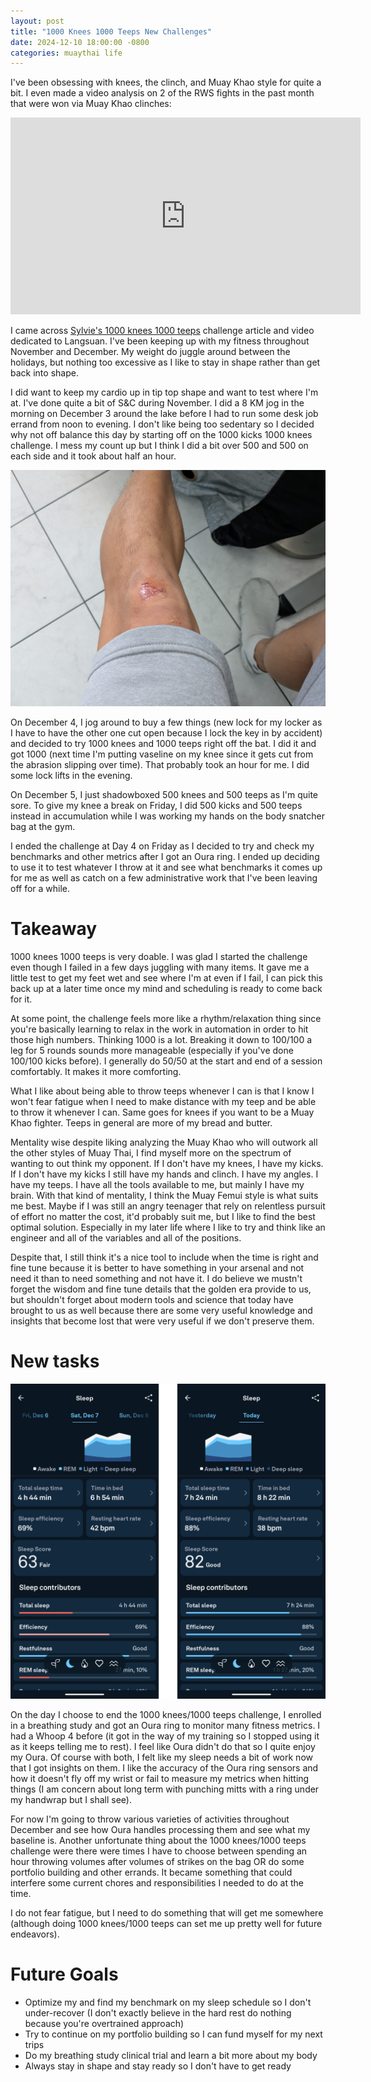 ```yaml
---
layout: post
title: "1000 Knees 1000 Teeps New Challenges"
date: 2024-12-10 18:00:00 -0800
categories: muaythai life
---
```

I've been obsessing with knees, the clinch, and Muay Khao style for quite a bit. I even made a video analysis on 2 of the RWS fights in the past month that were won via Muay Khao clinches:

<iframe width="560" height="315" src="https://www.youtube.com/embed/TIZSUzUHAHk?si=57-LSrmhFO2aM2GV" title="YouTube video player" frameborder="0" allow="accelerometer; autoplay; clipboard-write; encrypted-media; gyroscope; picture-in-picture; web-share" referrerpolicy="strict-origin-when-cross-origin" allowfullscreen></iframe>

I came across [Sylvie's 1000 knees 1000 teeps](https://8limbsus.com/muay-thai-thailand/langsuan1000-30-day-challenge-training-knees-teeps) challenge article and video dedicated to Langsuan. I've been keeping up with my fitness throughout November and December. My weight do juggle around between the holidays, but nothing too excessive as I like to stay in shape rather than get back into shape.

I did want to keep my cardio up in tip top shape and want to test where I'm at. I've done quite a bit of S&C during November. I did a 8 KM jog in the morning on December 3 around the lake before I had to run some desk job errand from noon to evening. I don't like being too sedentary so I decided why not off balance this day by starting off on the 1000 kicks 1000 knees challenge. I mess my count up but I think I did a bit over 500 and 500 on each side and it took about half an hour.

![leg](/assets/2024-12-10/leg.jpg)

On December 4, I jog around to buy a few things (new lock for my locker as I have to have the other one cut open because I lock the key in by accident) and decided to try 1000 knees and 1000 teeps right off the bat. I did it and got 1000 (next time I'm putting vaseline on my knee since it gets cut from the abrasion slipping over time). That probably took an hour for me. I did some lock lifts in the evening.

On December 5, I just shadowboxed 500 knees and 500 teeps as I'm quite sore. To give my knee a break on Friday, I did 500 kicks and 500 teeps instead in accumulation while I was working my hands on the body snatcher bag at the gym.

I ended the challenge at Day 4 on Friday as I decided to try and check my benchmarks and other metrics after I got an Oura ring. I ended up deciding to use it to test whatever I throw at it and see what benchmarks it comes up for me as well as catch on a few administrative work that I've been leaving off for a while.

# Takeaway

1000 knees 1000 teeps is very doable. I was glad I started the challenge even though I failed in a few days juggling with many items. It gave me a little test to get my feet wet and see where I'm at even if I fail, I can pick this back up at a later time once my mind and scheduling is ready to come back for it.

At some point, the challenge feels more like a rhythm/relaxation thing since you're basically learning to relax in the work in automation in order to hit those high numbers. Thinking 1000 is a lot. Breaking it down to 100/100 a leg for 5 rounds sounds more manageable (especially if you've done 100/100 kicks before). I generally do 50/50 at the start and end of a session comfortably. It makes it more comforting.

What I like about being able to throw teeps whenever I can is that I know I won't fear fatigue when I need to make distance with my teep and be able to throw it whenever I can. Same goes for knees if you want to be a Muay Khao fighter. Teeps in general are more of my bread and butter.

Mentality wise despite liking analyzing the Muay Khao who will outwork all the other styles of Muay Thai, I find myself more on the spectrum of wanting to out think my opponent. If I don't have my knees, I have my kicks. If I don't have my kicks I still have my hands and clinch. I have my angles. I have my teeps. I have all the tools available to me, but mainly I have my brain. With that kind of mentality, I think the Muay Femui style is what suits me best. Maybe if I was still an angry teenager that rely on relentless pursuit of effort no matter the cost, it'd probably suit me, but I like to find the best optimal solution. Especially in my later life where I like to try and think like an engineer and all of the variables and all of the positions.

Despite that, I still think it's a nice tool to include when the time is right and fine tune because it is better to have something in your arsenal and not need it than to need something and not have it. I do believe we mustn't forget the wisdom and fine tune details that the golden era provide to us, but shouldn't forget about modern tools and science that today have brought to us as well because there are some very useful knowledge and insights that become lost that were very useful if we don't preserve them.

# New tasks

![sleep](/assets/2024-12-10/sleep.png)

On the day I choose to end the 1000 knees/1000 teeps challenge, I enrolled in a breathing study and got an Oura ring to monitor many fitness metrics. I had a Whoop 4 before (it got in the way of my training so I stopped using it as it keeps telling me to rest). I feel like Oura didn't do that so I quite enjoy my Oura. Of course with both, I felt like my sleep needs a bit of work now that I got insights on them. I like the accuracy of the Oura ring sensors and how it doesn't fly off my wrist or fail to measure my metrics when hitting things (I am concern about long term with punching mitts with a ring under my handwrap but I shall see).

For now I'm going to throw various varieties of activities throughout December and see how Oura handles processing them and see what my baseline is. Another unfortunate thing about the 1000 knees/1000 teeps challenge were there were times I have to choose between spending an hour throwing volumes after volumes of strikes on the bag OR do some portfolio building and other errands. It became something that could interfere some current chores and responsibilities I needed to do at the time.

I do not fear fatigue, but I need to do something that will get me somewhere (although doing 1000 knees/1000 teeps can set me up pretty well for future endeavors).

# Future Goals

* Optimize my and find my benchmark on my sleep schedule so I don't under-recover (I don't exactly believe in the hard rest do nothing because you're overtrained approach)
* Try to continue on my portfolio building so I can fund myself for my next trips
* Do my breathing study clinical trial and learn a bit more about my body
* Always stay in shape and stay ready so I don't have to get ready